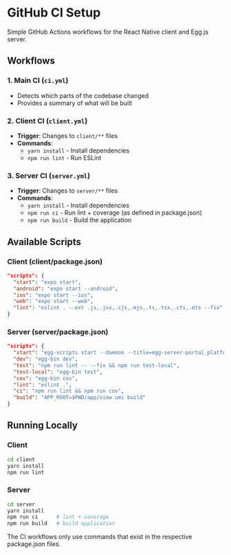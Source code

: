 # GitHub CI Setup

Simple GitHub Actions workflows for the React Native client and Egg.js server.

## Workflows

### 1. Main CI (`ci.yml`)
- Detects which parts of the codebase changed
- Provides a summary of what will be built

### 2. Client CI (`client.yml`)
- **Trigger**: Changes to `client/**` files
- **Commands**: 
  - `yarn install` - Install dependencies
  - `npm run lint` - Run ESLint

### 3. Server CI (`server.yml`)
- **Trigger**: Changes to `server/**` files  
- **Commands**:
  - `yarn install` - Install dependencies
  - `npm run ci` - Run lint + coverage (as defined in package.json)
  - `npm run build` - Build the application

## Available Scripts

### Client (client/package.json)
```json
"scripts": {
  "start": "expo start",
  "android": "expo start --android", 
  "ios": "expo start --ios",
  "web": "expo start --web",
  "lint": "eslint . --ext .js,.jsx,.cjs,.mjs,.ts,.tsx,.cts,.mts --fix"
}
```

### Server (server/package.json)
```json
"scripts": {
  "start": "egg-scripts start --daemon --title=egg-server-portal_platform",
  "dev": "egg-bin dev",
  "test": "npm run lint -- --fix && npm run test-local",
  "test-local": "egg-bin test", 
  "cov": "egg-bin cov",
  "lint": "eslint .",
  "ci": "npm run lint && npm run cov",
  "build": "APP_ROOT=$PWD/app/view umi build"
}
```

## Running Locally

### Client
```bash
cd client
yarn install
npm run lint
```

### Server  
```bash
cd server
yarn install
npm run ci      # lint + coverage
npm run build   # build application
```

The CI workflows only use commands that exist in the respective package.json files.